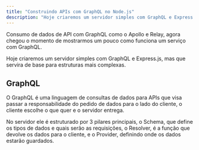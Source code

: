 ```yaml
---
title: "Construindo APIs com GraphQL no Node.js"
description: "Hoje criaremos um servidor simples com GraphQL e Express.js, mas que servira de base para estruturas mais complexas."
---
```


Consumo de dados de API com GraphQL como o Apollo e Relay, agora chegou o momento de mostrarmos um pouco como funciona um serviço com GraphQL.

Hoje criaremos um servidor simples com GraphQL e Express.js, mas que servira de base para estruturas mais complexas.

## GraphQL

O GraphQL é uma linguagem de consultas de dados para APIs que visa passar a responsabilidade do pedido de dados para o lado do cliente, o cliente escolhe o que quer e o servidor entrega. 

No servidor ele é estruturado por 3 pilares principais, o Schema, que define os tipos de dados e quais serão as requisições, o Resolver, é a função que devolve os dados para o cliente, e o Provider, definindo onde os dados estarão guardados.